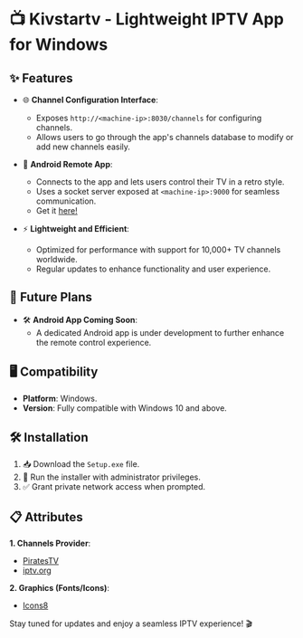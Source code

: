 # 📺 Kivstartv - Lightweight IPTV App for Windows

## ✨ Features

- 🌐 **Channel Configuration Interface**:

  - Exposes `http://<machine-ip>:8030/channels` for configuring channels.
  - Allows users to go through the app's channels database to modify or add new channels easily.
- 📱 **Android Remote App**:

  - Connects to the app and lets users control their TV in a retro style.
  - Uses a socket server exposed at `<machine-ip>:9000` for seamless communication.
  - Get it [here!](https://github.com/SNEHASISHROY-125/kivstartv/releases/download/windows10/remote.apk)
- ⚡ **Lightweight and Efficient**:

  - Optimized for performance with support for 10,000+ TV channels worldwide.
  - Regular updates to enhance functionality and user experience.

## 🚀 Future Plans

- 🛠️ **Android App Coming Soon**:
  - A dedicated Android app is under development to further enhance the remote control experience.

## 🖥️ Compatibility

- **Platform**: Windows.
- **Version**: Fully compatible with Windows 10 and above.

## 🛠️ Installation

1. 📥 Download the `Setup.exe` file.
2. 🚀 Run the installer with administrator privileges.
3. ✅ Grant private network access when prompted.

## 📋 Attributes

**1. Channels Provider**:

- [PiratesTV](https://github.com/FunctionError/PiratesTv)
- [iptv.org](https://iptv-org.github.io/)

**2. Graphics (Fonts/Icons)**:

- [Icons8](https://icons8.com)

Stay tuned for updates and enjoy a seamless IPTV experience! 🎬
